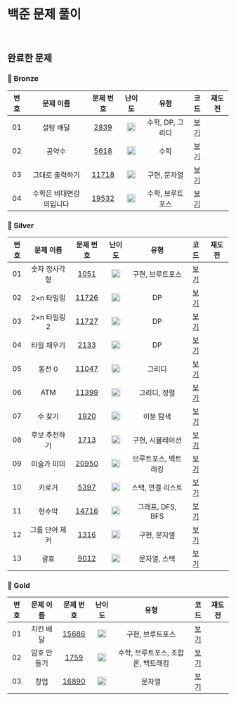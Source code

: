 백준 문제 풀이
==============================
<br>

## 완료한 문제

### 🥉 Bronze

|  번호  |  문제 이름  |  문제 번호  |  난이도  |  유형  |  코드  |  재도전  |
| :-----: | :-----: | :-----: | :-----: | :-----: | :-----: | :-----: |
| 01 | 설탕 배달 | [2839](https://www.acmicpc.net/problem/2839) | <img src="https://static.solved.ac/tier_small/5.svg" width="20px"/> | 수학, DP, 그리디 | [보기](./Bronze/BOJ2839.java) |  |
| 02 | 공약수 | [5618](https://www.acmicpc.net/problem/5618) | <img src="https://static.solved.ac/tier_small/3.svg" width="20px"/> | 수학 | [보기](./Bronze/BOJ5618.java) |  |
| 03 | 그대로 출력하기 | [11718](https://www.acmicpc.net/problem/11718) | <img src="https://static.solved.ac/tier_small/3.svg" width="20px"/> | 구현, 문자열 | [보기](./Bronze/BOJ11718.java) |  |
| 04 | 수학은 비대면강의입니다 | [19532](https://www.acmicpc.net/problem/19532) | <img src="https://static.solved.ac/tier_small/4.svg" width="20px"/> | 수학, 브루트포스 | [보기](./Bronze/BOJ19532.java) |  |

### 🥈 Silver

|  번호  |  문제 이름  |  문제 번호  |  난이도  |  유형  |  코드  |  재도전  |
| :-----: | :-----: | :-----: | :-----: | :-----: | :-----: | :-----: |
| 01 | 숫자 정사각형 | [1051](https://www.acmicpc.net/problem/1051) | <img src="https://static.solved.ac/tier_small/8.svg" width="20px"/> | 구현, 브루트포스 | [보기](./Silver/BOJ1051.cpp) |  |
| 02 | 2×n 타일링 | [11726](https://www.acmicpc.net/problem/11726) | <img src="https://static.solved.ac/tier_small/8.svg" width="20px"/> | DP | [보기](./Silver/BOJ11726.cpp) |  |
| 03 | 2×n 타일링 2 | [11727](https://www.acmicpc.net/problem/11727) | <img src="https://static.solved.ac/tier_small/8.svg" width="20px"/> | DP | [보기](./Silver/BOJ11727.cpp) |  |
| 04 | 타일 채우기 | [2133](https://www.acmicpc.net/problem/2133) | <img src="https://static.solved.ac/tier_small/10.svg" width="20px"/> | DP | [보기](./Silver/BOJ2133.cpp) |  |
| 05 | 동전 0 | [11047](https://www.acmicpc.net/problem/11047) | <img src="https://static.solved.ac/tier_small/9.svg" width="20px"/> | 그리디 | [보기](./Silver/BOJ11047.java) |  |
| 06 | ATM | [11399](https://www.acmicpc.net/problem/11399) | <img src="https://static.solved.ac/tier_small/8.svg" width="20px"/> | 그리디, 정렬 | [보기](./Silver/BOJ11399.java) |  |
| 07 | 수 찾기 | [1920](https://www.acmicpc.net/problem/1920) | <img src="https://static.solved.ac/tier_small/7.svg" width="20px"/> | 이분 탐색 | [보기](./Silver/BOJ1920.java) |  |
| 08 | 후보 추천하기 | [1713](https://www.acmicpc.net/problem/1713) | <img src="https://static.solved.ac/tier_small/9.svg" width="20px"/> | 구현, 시뮬레이션 | [보기](./Silver/BOJ1713.java) |  |
| 09 | 미술가 미미 | [20950](https://www.acmicpc.net/problem/20950) | <img src="https://static.solved.ac/tier_small/9.svg" width="20px"/> | 브루트포스, 백트래킹 | [보기](./Silver/BOJ20950.java) |  |
| 10 | 키로거 | [5397](https://www.acmicpc.net/problem/5397) | <img src="https://static.solved.ac/tier_small/8.svg" width="20px"/> | 스택, 연결 리스트 | [보기](./Silver/BOJ5397.java) |  |
| 11 | 현수막 | [14716](https://www.acmicpc.net/problem/14716) | <img src="https://static.solved.ac/tier_small/10.svg" width="20px"/> | 그래프, DFS, BFS | [보기](./Silver/BOJ14716.java) |  |
| 12 | 그룹 단어 체커 | [1316](https://www.acmicpc.net/problem/1316) | <img src="https://static.solved.ac/tier_small/6.svg" width="20px"/> | 구현, 문자열 | [보기](./Silver/BOJ1316.java) |  |
| 13 | 괄호 | [9012](https://www.acmicpc.net/problem/9012) | <img src="https://static.solved.ac/tier_small/7.svg" width="20px"/> | 문자열, 스택 | [보기](./Silver/BOJ9012.java) |  |

### 🥇 Gold

|  번호  |  문제 이름  |  문제 번호  |  난이도  |  유형  |  코드  |  재도전  |
| :-----: | :-----: | :-----: | :-----: | :-----: | :-----: | :-----: |
| 01 | 치킨 배달 | [15686](https://www.acmicpc.net/problem/15686) | <img src="https://static.solved.ac/tier_small/11.svg" width="20px"/> | 구현, 브루트포스 | [보기](./Gold/BOJ15686.java) |  |
| 02 | 암호 만들기 | [1759](https://www.acmicpc.net/problem/1759) | <img src="https://static.solved.ac/tier_small/11.svg" width="20px"/> | 수학, 브루트포스, 조합론, 백트래킹 | [보기](./Gold/BOJ1759.java) |  |
| 03 | 창업 | [16890](https://www.acmicpc.net/problem/16890) | <img src="https://static.solved.ac/tier_small/13.svg" width="20px"/> | 문자열 | [보기](./Gold/BOJ16890.java) |  |

[도전신청]: https://img.shields.io/badge/-도전신청-fd9090
[도전완료]: https://img.shields.io/badge/-도전완료-86b4f9
[다른버전]: https://img.shields.io/badge/-다른버전-646eff

[Bronze5]: https://static.solved.ac/tier_small/1.svg
[Bronze4]: https://static.solved.ac/tier_small/2.svg
[Bronze3]: https://static.solved.ac/tier_small/3.svg
[Bronze2]: https://static.solved.ac/tier_small/4.svg
[Bronze1]: https://static.solved.ac/tier_small/5.svg
[Silver5]: https://static.solved.ac/tier_small/6.svg
[Silver4]: https://static.solved.ac/tier_small/7.svg
[Silver3]: https://static.solved.ac/tier_small/8.svg
[Silver2]: https://static.solved.ac/tier_small/9.svg
[Silver1]: https://static.solved.ac/tier_small/10.svg
[Gold5]: https://static.solved.ac/tier_small/11.svg
[Gold4]: https://static.solved.ac/tier_small/12.svg
[Gold3]: https://static.solved.ac/tier_small/13.svg
[Gold2]: https://static.solved.ac/tier_small/14.svg
[Gold1]: https://static.solved.ac/tier_small/15.svg